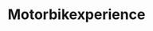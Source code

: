 ---
title: "Motorbikexperience"
url: /macanet-de-cabrenys/motorbikexperience/
shop: agencia de viajes
---